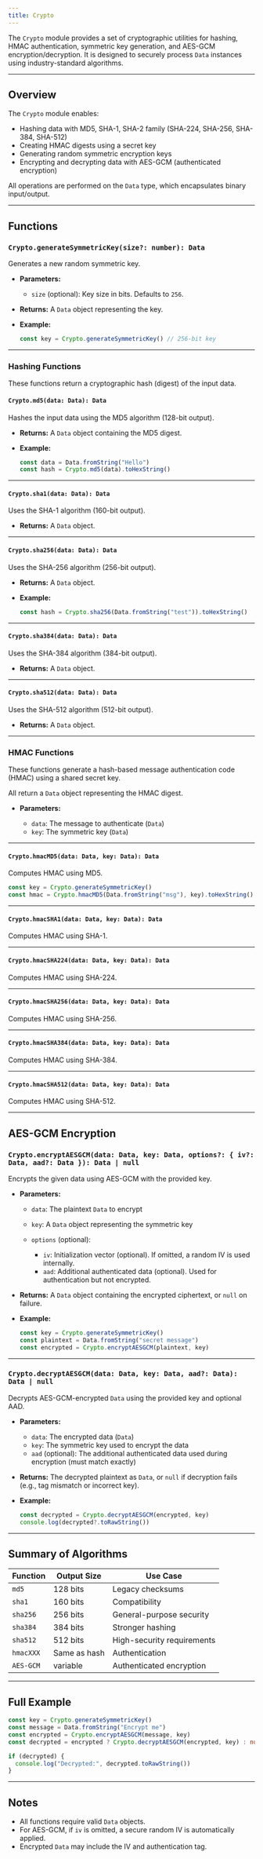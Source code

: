 ```yaml
---
title: Crypto
---
```

The `Crypto` module provides a set of cryptographic utilities for hashing, HMAC authentication, symmetric key generation, and AES-GCM encryption/decryption. It is designed to securely process `Data` instances using industry-standard algorithms.

---

## Overview

The `Crypto` module enables:

* Hashing data with MD5, SHA-1, SHA-2 family (SHA-224, SHA-256, SHA-384, SHA-512)
* Creating HMAC digests using a secret key
* Generating random symmetric encryption keys
* Encrypting and decrypting data with AES-GCM (authenticated encryption)

All operations are performed on the `Data` type, which encapsulates binary input/output.

---

## Functions

### `Crypto.generateSymmetricKey(size?: number): Data`

Generates a new random symmetric key.

* **Parameters:**

  * `size` (optional): Key size in bits. Defaults to `256`.

* **Returns:** A `Data` object representing the key.

* **Example:**

  ```ts
  const key = Crypto.generateSymmetricKey() // 256-bit key
  ```

---

### Hashing Functions

These functions return a cryptographic hash (digest) of the input data.

#### `Crypto.md5(data: Data): Data`

Hashes the input data using the MD5 algorithm (128-bit output).

* **Returns:** A `Data` object containing the MD5 digest.

* **Example:**

  ```ts
  const data = Data.fromString("Hello")
  const hash = Crypto.md5(data).toHexString()
  ```

---

#### `Crypto.sha1(data: Data): Data`

Uses the SHA-1 algorithm (160-bit output).

* **Returns:** A `Data` object.

---

#### `Crypto.sha256(data: Data): Data`

Uses the SHA-256 algorithm (256-bit output).

* **Returns:** A `Data` object.

* **Example:**

  ```ts
  const hash = Crypto.sha256(Data.fromString("test")).toHexString()
  ```

---

#### `Crypto.sha384(data: Data): Data`

Uses the SHA-384 algorithm (384-bit output).

* **Returns:** A `Data` object.

---

#### `Crypto.sha512(data: Data): Data`

Uses the SHA-512 algorithm (512-bit output).

* **Returns:** A `Data` object.

---

### HMAC Functions

These functions generate a hash-based message authentication code (HMAC) using a shared secret key.

All return a `Data` object representing the HMAC digest.

* **Parameters:**

  * `data`: The message to authenticate (`Data`)
  * `key`: The symmetric key (`Data`)

---

#### `Crypto.hmacMD5(data: Data, key: Data): Data`

Computes HMAC using MD5.

```ts
const key = Crypto.generateSymmetricKey()
const hmac = Crypto.hmacMD5(Data.fromString("msg"), key).toHexString()
```

---

#### `Crypto.hmacSHA1(data: Data, key: Data): Data`

Computes HMAC using SHA-1.

---

#### `Crypto.hmacSHA224(data: Data, key: Data): Data`

Computes HMAC using SHA-224.

---

#### `Crypto.hmacSHA256(data: Data, key: Data): Data`

Computes HMAC using SHA-256.

---

#### `Crypto.hmacSHA384(data: Data, key: Data): Data`

Computes HMAC using SHA-384.

---

#### `Crypto.hmacSHA512(data: Data, key: Data): Data`

Computes HMAC using SHA-512.

---

## AES-GCM Encryption

### `Crypto.encryptAESGCM(data: Data, key: Data, options?: { iv?: Data, aad?: Data }): Data | null`

Encrypts the given data using AES-GCM with the provided key.

* **Parameters:**

  * `data`: The plaintext `Data` to encrypt
  * `key`: A `Data` object representing the symmetric key
  * `options` (optional):

    * `iv`: Initialization vector (optional). If omitted, a random IV is used internally.
    * `aad`: Additional authenticated data (optional). Used for authentication but not encrypted.

* **Returns:** A `Data` object containing the encrypted ciphertext, or `null` on failure.

* **Example:**

  ```ts
  const key = Crypto.generateSymmetricKey()
  const plaintext = Data.fromString("secret message")
  const encrypted = Crypto.encryptAESGCM(plaintext, key)
  ```

---

### `Crypto.decryptAESGCM(data: Data, key: Data, aad?: Data): Data | null`

Decrypts AES-GCM-encrypted `Data` using the provided key and optional AAD.

* **Parameters:**

  * `data`: The encrypted data (`Data`)
  * `key`: The symmetric key used to encrypt the data
  * `aad` (optional): The additional authenticated data used during encryption (must match exactly)

* **Returns:** The decrypted plaintext as `Data`, or `null` if decryption fails (e.g., tag mismatch or incorrect key).

* **Example:**

  ```ts
  const decrypted = Crypto.decryptAESGCM(encrypted, key)
  console.log(decrypted?.toRawString())
  ```

---

## Summary of Algorithms

| Function  | Output Size  | Use Case                   |
| --------- | ------------ | -------------------------- |
| `md5`     | 128 bits     | Legacy checksums           |
| `sha1`    | 160 bits     | Compatibility              |
| `sha256`  | 256 bits     | General-purpose security   |
| `sha384`  | 384 bits     | Stronger hashing           |
| `sha512`  | 512 bits     | High-security requirements |
| `hmacXXX` | Same as hash | Authentication             |
| `AES-GCM` | variable     | Authenticated encryption   |

---

## Full Example

```ts
const key = Crypto.generateSymmetricKey()
const message = Data.fromString("Encrypt me")
const encrypted = Crypto.encryptAESGCM(message, key)
const decrypted = encrypted ? Crypto.decryptAESGCM(encrypted, key) : null

if (decrypted) {
  console.log("Decrypted:", decrypted.toRawString())
}
```

---

## Notes

* All functions require valid `Data` objects.
* For AES-GCM, if `iv` is omitted, a secure random IV is automatically applied.
* Encrypted `Data` may include the IV and authentication tag.
